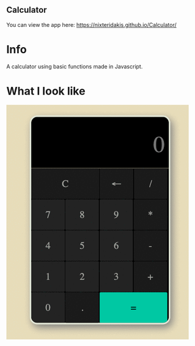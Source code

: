 ## Calculator

You can view the app here: https://nixteridakis.github.io/Calculator/

Info
=====
A calculator using basic functions made in Javascript.

What I look like
=====
![](example.gif)
